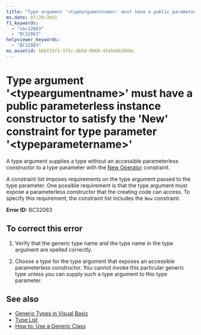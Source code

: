 ```yaml
---
title: "Type argument '<typeargumentname>' must have a public parameterless instance constructor to satisfy the 'New' constraint for type parameter '<typeparametername>'"
ms.date: 07/20/2015
f1_keywords: 
  - "vbc32083"
  - "BC32083"
helpviewer_keywords: 
  - "BC32083"
ms.assetid: 56bf25f1-375c-4b5d-9969-45eba8b3b66c
---
```

# Type argument '\<typeargumentname>' must have a public parameterless instance constructor to satisfy the 'New' constraint for type parameter '\<typeparametername>'
A type argument supplies a type without an accessible parameterless constructor to a type parameter with the [New Operator](../../visual-basic/language-reference/operators/new-operator.md) constraint.  
  
 A constraint list imposes requirements on the type argument passed to the type parameter. One possible requirement is that the type argument must expose a parameterless constructor that the creating code can access. To specify this requirement, the constraint list includes the `New` constraint.  
  
 **Error ID:** BC32083  
  
## To correct this error  
  
1.  Verify that the generic type name and the type name in the type argument are spelled correctly.  
  
2.  Choose a type for the type argument that exposes an accessible parameterless constructor. You cannot invoke this particular generic type unless you can supply such a type argument to this type parameter.  
  
## See also
- [Generic Types in Visual Basic](../../visual-basic/programming-guide/language-features/data-types/generic-types.md)
- [Type List](../../visual-basic/language-reference/statements/type-list.md)
- [How to: Use a Generic Class](../../visual-basic/programming-guide/language-features/data-types/how-to-use-a-generic-class.md)
